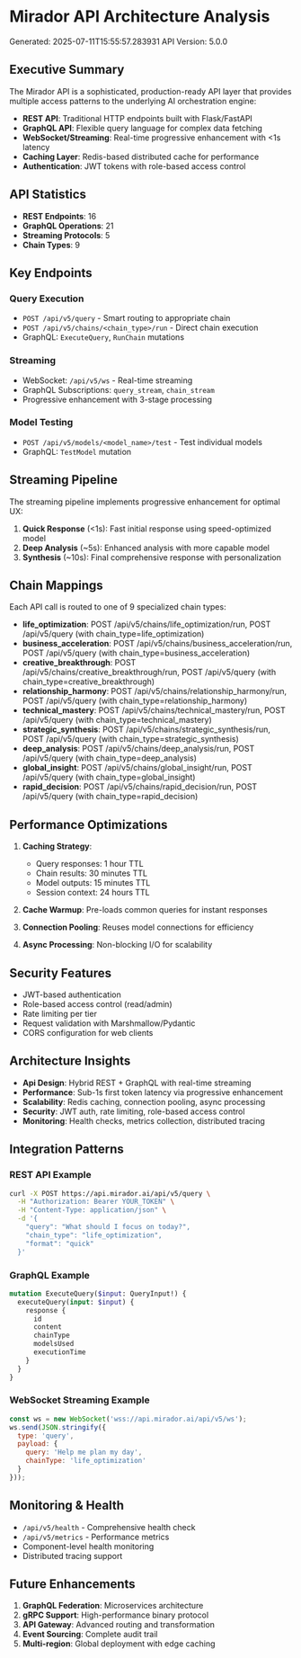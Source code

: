 # Mirador API Architecture Analysis

Generated: 2025-07-11T15:55:57.283931
API Version: 5.0.0

## Executive Summary

The Mirador API is a sophisticated, production-ready API layer that provides multiple access patterns to the underlying AI orchestration engine:

- **REST API**: Traditional HTTP endpoints built with Flask/FastAPI
- **GraphQL API**: Flexible query language for complex data fetching
- **WebSocket/Streaming**: Real-time progressive enhancement with <1s latency
- **Caching Layer**: Redis-based distributed cache for performance
- **Authentication**: JWT tokens with role-based access control

## API Statistics

- **REST Endpoints**: 16
- **GraphQL Operations**: 21
- **Streaming Protocols**: 5
- **Chain Types**: 9

## Key Endpoints

### Query Execution
- `POST /api/v5/query` - Smart routing to appropriate chain
- `POST /api/v5/chains/<chain_type>/run` - Direct chain execution
- GraphQL: `ExecuteQuery`, `RunChain` mutations

### Streaming
- WebSocket: `/api/v5/ws` - Real-time streaming
- GraphQL Subscriptions: `query_stream`, `chain_stream`
- Progressive enhancement with 3-stage processing

### Model Testing
- `POST /api/v5/models/<model_name>/test` - Test individual models
- GraphQL: `TestModel` mutation

## Streaming Pipeline

The streaming pipeline implements progressive enhancement for optimal UX:

1. **Quick Response** (<1s): Fast initial response using speed-optimized model
2. **Deep Analysis** (~5s): Enhanced analysis with more capable model
3. **Synthesis** (~10s): Final comprehensive response with personalization

## Chain Mappings

Each API call is routed to one of 9 specialized chain types:
- **life_optimization**: POST /api/v5/chains/life_optimization/run, POST /api/v5/query (with chain_type=life_optimization)
- **business_acceleration**: POST /api/v5/chains/business_acceleration/run, POST /api/v5/query (with chain_type=business_acceleration)
- **creative_breakthrough**: POST /api/v5/chains/creative_breakthrough/run, POST /api/v5/query (with chain_type=creative_breakthrough)
- **relationship_harmony**: POST /api/v5/chains/relationship_harmony/run, POST /api/v5/query (with chain_type=relationship_harmony)
- **technical_mastery**: POST /api/v5/chains/technical_mastery/run, POST /api/v5/query (with chain_type=technical_mastery)
- **strategic_synthesis**: POST /api/v5/chains/strategic_synthesis/run, POST /api/v5/query (with chain_type=strategic_synthesis)
- **deep_analysis**: POST /api/v5/chains/deep_analysis/run, POST /api/v5/query (with chain_type=deep_analysis)
- **global_insight**: POST /api/v5/chains/global_insight/run, POST /api/v5/query (with chain_type=global_insight)
- **rapid_decision**: POST /api/v5/chains/rapid_decision/run, POST /api/v5/query (with chain_type=rapid_decision)

## Performance Optimizations

1. **Caching Strategy**:
   - Query responses: 1 hour TTL
   - Chain results: 30 minutes TTL
   - Model outputs: 15 minutes TTL
   - Session context: 24 hours TTL

2. **Cache Warmup**: Pre-loads common queries for instant responses

3. **Connection Pooling**: Reuses model connections for efficiency

4. **Async Processing**: Non-blocking I/O for scalability

## Security Features

- JWT-based authentication
- Role-based access control (read/admin)
- Rate limiting per tier
- Request validation with Marshmallow/Pydantic
- CORS configuration for web clients

## Architecture Insights

- **Api Design**: Hybrid REST + GraphQL with real-time streaming
- **Performance**: Sub-1s first token latency via progressive enhancement
- **Scalability**: Redis caching, connection pooling, async processing
- **Security**: JWT auth, rate limiting, role-based access control
- **Monitoring**: Health checks, metrics collection, distributed tracing

## Integration Patterns

### REST API Example
```bash
curl -X POST https://api.mirador.ai/api/v5/query \
  -H "Authorization: Bearer YOUR_TOKEN" \
  -H "Content-Type: application/json" \
  -d '{
    "query": "What should I focus on today?",
    "chain_type": "life_optimization",
    "format": "quick"
  }'
```

### GraphQL Example
```graphql
mutation ExecuteQuery($input: QueryInput!) {
  executeQuery(input: $input) {
    response {
      id
      content
      chainType
      modelsUsed
      executionTime
    }
  }
}
```

### WebSocket Streaming Example
```javascript
const ws = new WebSocket('wss://api.mirador.ai/api/v5/ws');
ws.send(JSON.stringify({
  type: 'query',
  payload: {
    query: 'Help me plan my day',
    chainType: 'life_optimization'
  }
}));
```

## Monitoring & Health

- `/api/v5/health` - Comprehensive health check
- `/api/v5/metrics` - Performance metrics
- Component-level health monitoring
- Distributed tracing support

## Future Enhancements

1. **GraphQL Federation**: Microservices architecture
2. **gRPC Support**: High-performance binary protocol
3. **API Gateway**: Advanced routing and transformation
4. **Event Sourcing**: Complete audit trail
5. **Multi-region**: Global deployment with edge caching
